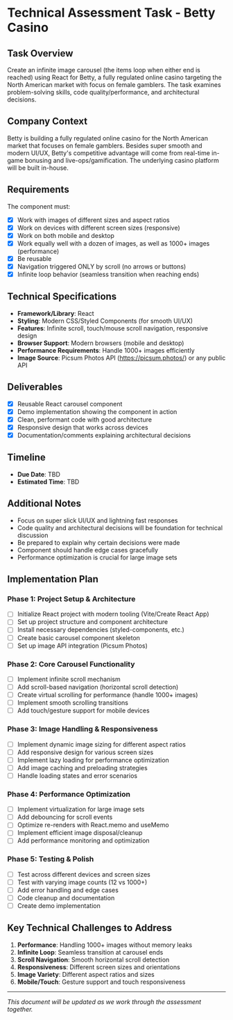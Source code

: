 # Technical Assessment Task - Betty Casino

## Task Overview

Create an infinite image carousel (the items loop when either end is reached) using React for Betty, a fully regulated online casino targeting the North American market with focus on female gamblers. The task examines problem-solving skills, code quality/performance, and architectural decisions.

## Company Context

Betty is building a fully regulated online casino for the North American market that focuses on female gamblers. Besides super smooth and modern UI/UX, Betty's competitive advantage will come from real-time in-game bonusing and live-ops/gamification. The underlying casino platform will be built in-house.

## Requirements

The component must:

- [x] Work with images of different sizes and aspect ratios
- [x] Work on devices with different screen sizes (responsive)
- [x] Work on both mobile and desktop
- [x] Work equally well with a dozen of images, as well as 1000+ images (performance)
- [x] Be reusable
- [x] Navigation triggered ONLY by scroll (no arrows or buttons)
- [x] Infinite loop behavior (seamless transition when reaching ends)

## Technical Specifications

- **Framework/Library**: React
- **Styling**: Modern CSS/Styled Components (for smooth UI/UX)
- **Features**: Infinite scroll, touch/mouse scroll navigation, responsive design
- **Browser Support**: Modern browsers (mobile and desktop)
- **Performance Requirements**: Handle 1000+ images efficiently
- **Image Source**: Picsum Photos API (https://picsum.photos/) or any public API

## Deliverables

- [x] Reusable React carousel component
- [x] Demo implementation showing the component in action
- [x] Clean, performant code with good architecture
- [x] Responsive design that works across devices
- [x] Documentation/comments explaining architectural decisions

## Timeline

- **Due Date**: TBD
- **Estimated Time**: TBD

## Additional Notes

- Focus on super slick UI/UX and lightning fast responses
- Code quality and architectural decisions will be foundation for technical discussion
- Be prepared to explain why certain decisions were made
- Component should handle edge cases gracefully
- Performance optimization is crucial for large image sets

## Implementation Plan

### Phase 1: Project Setup & Architecture

- [ ] Initialize React project with modern tooling (Vite/Create React App)
- [ ] Set up project structure and component architecture
- [ ] Install necessary dependencies (styled-components, etc.)
- [ ] Create basic carousel component skeleton
- [ ] Set up image API integration (Picsum Photos)

### Phase 2: Core Carousel Functionality

- [ ] Implement infinite scroll mechanism
- [ ] Add scroll-based navigation (horizontal scroll detection)
- [ ] Create virtual scrolling for performance (handle 1000+ images)
- [ ] Implement smooth scrolling transitions
- [ ] Add touch/gesture support for mobile devices

### Phase 3: Image Handling & Responsiveness

- [ ] Implement dynamic image sizing for different aspect ratios
- [ ] Add responsive design for various screen sizes
- [ ] Implement lazy loading for performance optimization
- [ ] Add image caching and preloading strategies
- [ ] Handle loading states and error scenarios

### Phase 4: Performance Optimization

- [ ] Implement virtualization for large image sets
- [ ] Add debouncing for scroll events
- [ ] Optimize re-renders with React.memo and useMemo
- [ ] Implement efficient image disposal/cleanup
- [ ] Add performance monitoring and optimization

### Phase 5: Testing & Polish

- [ ] Test across different devices and screen sizes
- [ ] Test with varying image counts (12 vs 1000+)
- [ ] Add error handling and edge cases
- [ ] Code cleanup and documentation
- [ ] Create demo implementation

## Key Technical Challenges to Address

1. **Performance**: Handling 1000+ images without memory leaks
2. **Infinite Loop**: Seamless transition at carousel ends
3. **Scroll Navigation**: Smooth horizontal scroll detection
4. **Responsiveness**: Different screen sizes and orientations
5. **Image Variety**: Different aspect ratios and sizes
6. **Mobile/Touch**: Gesture support and touch responsiveness

---

_This document will be updated as we work through the assessment together._
